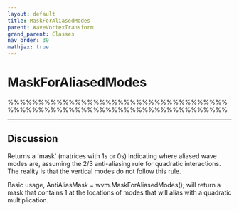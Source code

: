 ```yaml
---
layout: default
title: MaskForAliasedModes
parent: WaveVortexTransform
grand_parent: Classes
nav_order: 39
mathjax: true
---
```


#  MaskForAliasedModes

%%%%%%%%%%%%%%%%%%%%%%%%%%%%%%%%%%%%%%%%%%%%%%%%%%%%%%%%%%%%%%%%%%%%%%%%


---

## Discussion

  Returns a 'mask' (matrices with 1s or 0s) indicating where aliased wave
  modes are, assuming the 2/3 anti-aliasing rule for quadratic
  interactions. The reality is that the vertical modes do not follow this
  rule.
 
  Basic usage,
  AntiAliasMask = wvm.MaskForAliasedModes();
  will return a mask that contains 1 at the locations of modes that will
  alias with a quadratic multiplication.
